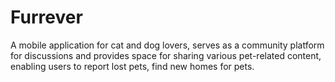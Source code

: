 # Furrever

A mobile application for cat and dog lovers, serves as a community platform for discussions and provides space for sharing various pet-related content, enabling users to report lost pets, find new homes for pets.
 
 
